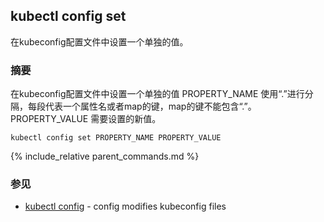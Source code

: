 ---
---

## kubectl config set

在kubeconfig配置文件中设置一个单独的值。

### 摘要


在kubeconfig配置文件中设置一个单独的值
PROPERTY_NAME 使用“.”进行分隔，每段代表一个属性名或者map的键，map的键不能包含“.”。
PROPERTY_VALUE 需要设置的新值。

```
kubectl config set PROPERTY_NAME PROPERTY_VALUE
```

{% include_relative parent_commands.md %}

### 参见

* [kubectl config](/docs/user-guide/kubectl/kubectl_config/)	 - config modifies kubeconfig files
